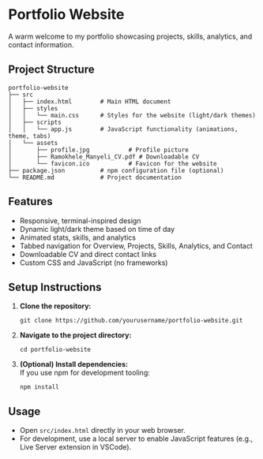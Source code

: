 # Portfolio Website

A warm welcome to my portfolio showcasing projects, skills, analytics, and contact information.

## Project Structure

```
portfolio-website
├── src
│   ├── index.html        # Main HTML document
│   ├── styles
│   │   └── main.css      # Styles for the website (light/dark themes)
│   ├── scripts
│   │   └── app.js        # JavaScript functionality (animations, theme, tabs)
│   └── assets
│       ├── profile.jpg           # Profile picture
│       ├── Ramokhele_Manyeli_CV.pdf # Downloadable CV
│       └── favicon.ico           # Favicon for the website
├── package.json          # npm configuration file (optional)
└── README.md             # Project documentation
```

## Features

- Responsive, terminal-inspired design
- Dynamic light/dark theme based on time of day
- Animated stats, skills, and analytics
- Tabbed navigation for Overview, Projects, Skills, Analytics, and Contact
- Downloadable CV and direct contact links
- Custom CSS and JavaScript (no frameworks)

## Setup Instructions

1. **Clone the repository:**
   ```
   git clone https://github.com/yourusername/portfolio-website.git
   ```
2. **Navigate to the project directory:**
   ```
   cd portfolio-website
   ```
3. **(Optional) Install dependencies:**  
   If you use npm for development tooling:
   ```
   npm install
   ```

## Usage

- Open `src/index.html` directly in your web browser.
- For development, use a local server to enable JavaScript features (e.g., Live Server extension in VSCode).
